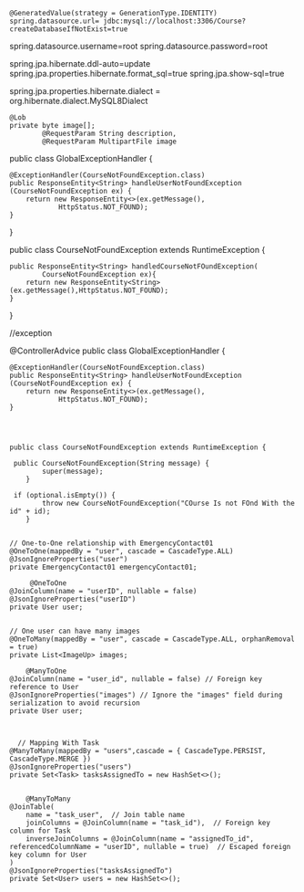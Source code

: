 
	@GeneratedValue(strategy = GenerationType.IDENTITY)
	spring.datasource.url= jdbc:mysql://localhost:3306/Course?createDatabaseIfNotExist=true
spring.datasource.username=root
spring.datasource.password=root

spring.jpa.hibernate.ddl-auto=update
spring.jpa.properties.hibernate.format_sql=true
spring.jpa.show-sql=true

spring.jpa.properties.hibernate.dialect = org.hibernate.dialect.MySQL8Dialect


	@Lob
	private byte image[];
			@RequestParam String description,
			@RequestParam MultipartFile image


public class GlobalExceptionHandler {

	@ExceptionHandler(CourseNotFoundException.class)
    public ResponseEntity<String> handleUserNotFoundException
    (CourseNotFoundException ex) {
        return new ResponseEntity<>(ex.getMessage(),
        		HttpStatus.NOT_FOUND);
    }
}


public class CourseNotFoundException extends RuntimeException {
	
	public ResponseEntity<String> handledCourseNotFOundException(
			CourseNotFoundException ex){
		return new ResponseEntity<String>(ex.getMessage(),HttpStatus.NOT_FOUND);
	}
	

}




//exception

@ControllerAdvice
public class GlobalExceptionHandler {

	@ExceptionHandler(CourseNotFoundException.class)
    public ResponseEntity<String> handleUserNotFoundException
    (CourseNotFoundException ex) {
        return new ResponseEntity<>(ex.getMessage(),
        		HttpStatus.NOT_FOUND);
    }




    public class CourseNotFoundException extends RuntimeException {
	
	 public CourseNotFoundException(String message) {
	        super(message);
	    }

     if (optional.isEmpty()) {
			throw new CourseNotFoundException("COurse Is not FOnd With the id" + id);
		}

     
    // One-to-One relationship with EmergencyContact01
    @OneToOne(mappedBy = "user", cascade = CascadeType.ALL)
    @JsonIgnoreProperties("user")
    private EmergencyContact01 emergencyContact01;
     
         @OneToOne
    @JoinColumn(name = "userID", nullable = false)
    @JsonIgnoreProperties("userID")
    private User user;


    // One user can have many images
    @OneToMany(mappedBy = "user", cascade = CascadeType.ALL, orphanRemoval = true)
    private List<ImageUp> images;

    	@ManyToOne
	@JoinColumn(name = "user_id", nullable = false) // Foreign key reference to User
	@JsonIgnoreProperties("images") // Ignore the "images" field during serialization to avoid recursion
	private User user;



      // Mapping With Task
    @ManyToMany(mappedBy = "users",cascade = { CascadeType.PERSIST, CascadeType.MERGE })
    @JsonIgnoreProperties("users")
    private Set<Task> tasksAssignedTo = new HashSet<>();


        @ManyToMany
    @JoinTable(
        name = "task_user",  // Join table name
        joinColumns = @JoinColumn(name = "task_id"),  // Foreign key column for Task
        inverseJoinColumns = @JoinColumn(name = "assignedTo_id", referencedColumnName = "userID", nullable = true)  // Escaped foreign key column for User
    )
    @JsonIgnoreProperties("tasksAssignedTo")
    private Set<User> users = new HashSet<>();
    
